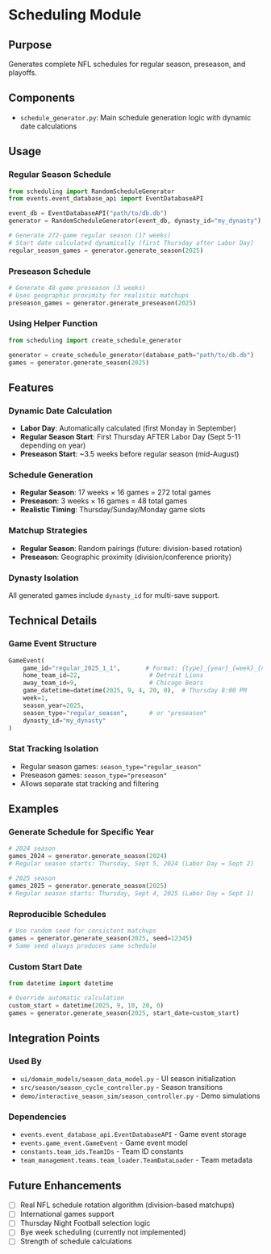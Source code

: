# Scheduling Module

## Purpose
Generates complete NFL schedules for regular season, preseason, and playoffs.

## Components
- `schedule_generator.py`: Main schedule generation logic with dynamic date calculations

## Usage

### Regular Season Schedule
```python
from scheduling import RandomScheduleGenerator
from events.event_database_api import EventDatabaseAPI

event_db = EventDatabaseAPI("path/to/db.db")
generator = RandomScheduleGenerator(event_db, dynasty_id="my_dynasty")

# Generate 272-game regular season (17 weeks)
# Start date calculated dynamically (first Thursday after Labor Day)
regular_season_games = generator.generate_season(2025)
```

### Preseason Schedule
```python
# Generate 48-game preseason (3 weeks)
# Uses geographic proximity for realistic matchups
preseason_games = generator.generate_preseason(2025)
```

### Using Helper Function
```python
from scheduling import create_schedule_generator

generator = create_schedule_generator(database_path="path/to/db.db")
games = generator.generate_season(2025)
```

## Features

### Dynamic Date Calculation
- **Labor Day**: Automatically calculated (first Monday in September)
- **Regular Season Start**: First Thursday AFTER Labor Day (Sept 5-11 depending on year)
- **Preseason Start**: ~3.5 weeks before regular season (mid-August)

### Schedule Generation
- **Regular Season**: 17 weeks × 16 games = 272 total games
- **Preseason**: 3 weeks × 16 games = 48 total games
- **Realistic Timing**: Thursday/Sunday/Monday game slots

### Matchup Strategies
- **Regular Season**: Random pairings (future: division-based rotation)
- **Preseason**: Geographic proximity (division/conference priority)

### Dynasty Isolation
All generated games include `dynasty_id` for multi-save support.

## Technical Details

### Game Event Structure
```python
GameEvent(
    game_id="regular_2025_1_1",       # Format: {type}_{year}_{week}_{number}
    home_team_id=22,                   # Detroit Lions
    away_team_id=9,                    # Chicago Bears
    game_datetime=datetime(2025, 9, 4, 20, 0),  # Thursday 8:00 PM
    week=1,
    season_year=2025,
    season_type="regular_season",      # or "preseason"
    dynasty_id="my_dynasty"
)
```

### Stat Tracking Isolation
- Regular season games: `season_type="regular_season"`
- Preseason games: `season_type="preseason"`
- Allows separate stat tracking and filtering

## Examples

### Generate Schedule for Specific Year
```python
# 2024 season
games_2024 = generator.generate_season(2024)
# Regular season starts: Thursday, Sept 5, 2024 (Labor Day = Sept 2)

# 2025 season
games_2025 = generator.generate_season(2025)
# Regular season starts: Thursday, Sept 4, 2025 (Labor Day = Sept 1)
```

### Reproducible Schedules
```python
# Use random seed for consistent matchups
games = generator.generate_season(2025, seed=12345)
# Same seed always produces same schedule
```

### Custom Start Date
```python
from datetime import datetime

# Override automatic calculation
custom_start = datetime(2025, 9, 10, 20, 0)
games = generator.generate_season(2025, start_date=custom_start)
```

## Integration Points

### Used By
- `ui/domain_models/season_data_model.py` - UI season initialization
- `src/season/season_cycle_controller.py` - Season transitions
- `demo/interactive_season_sim/season_controller.py` - Demo simulations

### Dependencies
- `events.event_database_api.EventDatabaseAPI` - Game event storage
- `events.game_event.GameEvent` - Game event model
- `constants.team_ids.TeamIDs` - Team ID constants
- `team_management.teams.team_loader.TeamDataLoader` - Team metadata

## Future Enhancements

- [ ] Real NFL schedule rotation algorithm (division-based matchups)
- [ ] International games support
- [ ] Thursday Night Football selection logic
- [ ] Bye week scheduling (currently not implemented)
- [ ] Strength of schedule calculations
